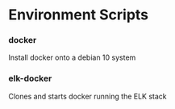 # Environment Scripts

### docker
Install docker onto a debian 10 system

### elk-docker
Clones and starts docker running the ELK stack
